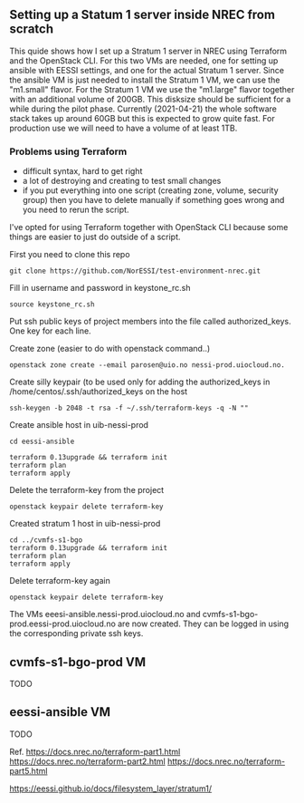 ## Setting up a Statum 1 server inside NREC from scratch
This quide shows how I set up a Stratum 1 server in NREC using Terraform and the OpenStack CLI. For
this two VMs are needed, one for setting up ansible with EESSI settings, and one for the actual
Stratum 1 server. Since the ansible VM is just needed to install the Stratum 1 VM, we can use the
"m1.small" flavor. For the Stratum 1 VM we use the "m1.large" flavor together with an additional
volume of 200GB. This disksize should be sufficient for a while during the pilot phase. Currently
(2021-04-21) the whole software stack takes up around 60GB but this is expected to grow quite fast.
For production use we will need to have a volume of at least 1TB.

### Problems using Terraform

- difficult syntax, hard to get right
- a lot of destroying and creating to test small changes
- if you put everything into one script (creating zone, volume, security group) then you have to delete manually if something goes wrong and you need
  to rerun the script.

I've opted for using Terraform together with OpenStack CLI because some things are easier to just do
outside of a script.

First you need to clone this repo

```console
git clone https://github.com/NorESSI/test-environment-nrec.git
```

Fill in username and password in keystone_rc.sh

```console
source keystone_rc.sh
```

Put ssh public keys of project members into the file called authorized_keys. One key for each line.

Create zone (easier to do with openstack command..)

```console
openstack zone create --email parosen@uio.no nessi-prod.uiocloud.no.
```

Create silly keypair (to be used only for adding the authorized_keys in /home/centos/.ssh/authorized_keys on the host

```console
ssh-keygen -b 2048 -t rsa -f ~/.ssh/terraform-keys -q -N ""
```

Create ansible host in uib-nessi-prod
```console
cd eessi-ansible
```
```console
terraform 0.13upgrade && terraform init
terraform plan
terraform apply
```

Delete the terraform-key from the project

```console
openstack keypair delete terraform-key
```

Created stratum 1 host in uib-nessi-prod

```console
cd ../cvmfs-s1-bgo
terraform 0.13upgrade && terraform init
terraform plan
terraform apply
```

Delete terraform-key again

```console
openstack keypair delete terraform-key
```

The VMs eeesi-ansible.nessi-prod.uiocloud.no and cvmfs-s1-bgo-prod.eessi-prod.uiocloud.no are now
created. They can be logged in using the corresponding private ssh keys.

## cvmfs-s1-bgo-prod VM

TODO

## eessi-ansible VM

TODO




Ref.
https://docs.nrec.no/terraform-part1.html
https://docs.nrec.no/terraform-part2.html
https://docs.nrec.no/terraform-part5.html

https://eessi.github.io/docs/filesystem_layer/stratum1/

